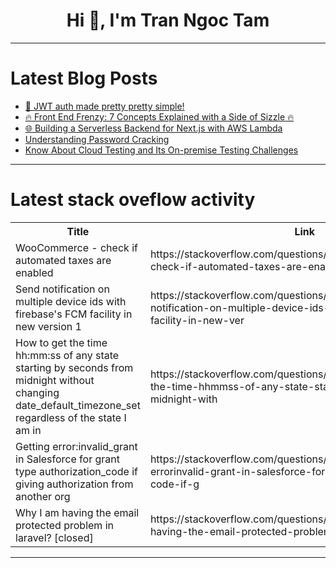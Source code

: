 <h1 align="center">Hi 👋, I'm Tran Ngoc Tam</h1>

---

# Latest Blog Posts 
<!-- BLOG-POST-LIST:START -->
- [🌟 JWT auth made pretty pretty simple!](https://dev.to/yaser_sh/jwt-auth-made-pretty-pretty-simple-226j)
- [🔥 Front End Frenzy: 7 Concepts Explained with a Side of Sizzle 🔥](https://dev.to/areeb_anwar_813df06ee1124/front-end-frenzy-7-concepts-explained-with-a-side-of-sizzle-dmg)
- [🌐 Building a Serverless Backend for Next.js with AWS Lambda](https://dev.to/hamzakhan/building-a-serverless-backend-for-nextjs-with-aws-lambda-26mj)
- [Understanding Password Cracking](https://dev.to/mohanavamsi0614/understanding-password-cracking-1k52)
- [Know About Cloud Testing and Its On-premise Testing Challenges](https://dev.to/ronika_kashyap/know-about-cloud-testing-and-its-on-premise-testing-challenges-6h1)
<!-- BLOG-POST-LIST:END -->

---

# Latest stack oveflow activity
<table>
  <tr><th>Title</th><th>Link</th></tr>
  <!-- STACKOVERFLOW:START --><tr><td>WooCommerce - check if automated taxes are enabled</td><td>https://stackoverflow.com/questions/78977718/woocommerce-check-if-automated-taxes-are-enabled</td></tr><tr><td>Send notification on multiple device ids with firebase&#39;s FCM facility in new version 1</td><td>https://stackoverflow.com/questions/78977637/send-notification-on-multiple-device-ids-with-firebases-fcm-facility-in-new-ver</td></tr><tr><td>How to get the time hh:mm:ss of any state starting by seconds from midnight without changing date_default_timezone_set regardless of the state I am in</td><td>https://stackoverflow.com/questions/78977255/how-to-get-the-time-hhmmss-of-any-state-starting-by-seconds-from-midnight-with</td></tr><tr><td>Getting error:invalid_grant in Salesforce for grant type authorization_code if giving authorization from another org</td><td>https://stackoverflow.com/questions/78977250/getting-errorinvalid-grant-in-salesforce-for-grant-type-authorization-code-if-g</td></tr><tr><td>Why I am having the email protected problem in laravel? [closed]</td><td>https://stackoverflow.com/questions/78976753/why-i-am-having-the-email-protected-problem-in-laravel</td></tr><!-- STACKOVERFLOW:END -->
</table>

---


